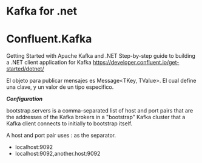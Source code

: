 # Kafka for .net 



# Confluent.Kafka



Getting Started with Apache Kafka and .NET
Step-by-step guide to building a .NET client application for Kafka
https://developer.confluent.io/get-started/dotnet/


El objeto para publicar mensajes es Message<TKey, TValue>. El cual define una clave, y un valor de un tipo especifico.


***Configuration***

bootstrap.servers is a comma-separated list of host and port pairs that are the addresses of the Kafka brokers in a "bootstrap" Kafka cluster that a Kafka client connects to initially to bootstrap itself.

A host and port pair uses : as the separator.

- localhost:9092
- localhost:9092,another.host:9092


